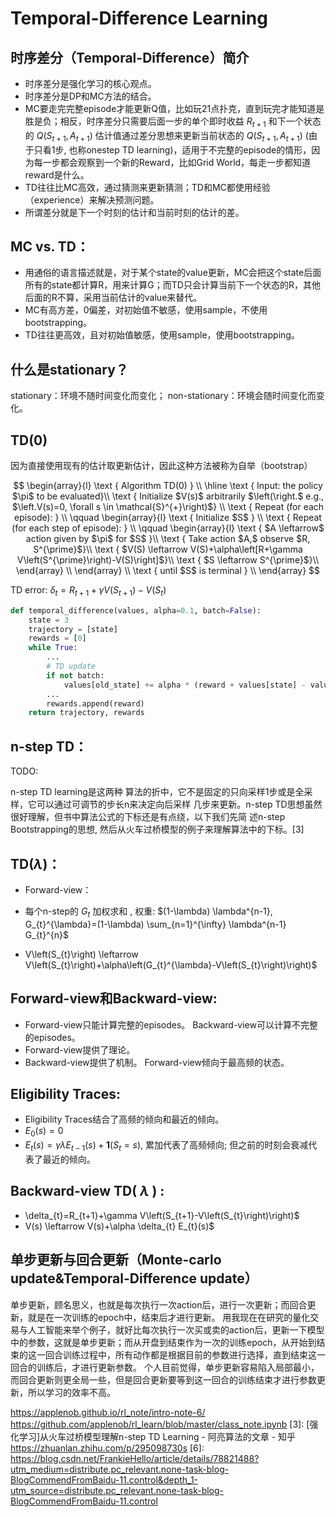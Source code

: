 # Temporal-Difference Learning

## 时序差分（Temporal-Difference）简介

- 时序差分是强化学习的核心观点。
- 时序差分是DP和MC方法的结合。
- MC要走完完整episode才能更新Q值，比如玩21点扑克，直到玩完才能知道是胜是负；相反，时序差分只需要后面一步的单个即时收益 $R_{t+1}$ 和下一个状态的 $Q\left(S_{t+1}, A_{t+1}\right)$ 估计值通过差分思想来更新当前状态的 $Q\left(S_{t+1}, A_{t+1}\right)$ (由于只看1步, 也称onestep TD learning)，适用于不完整的episode的情形，因为每一步都会观察到一个新的Reward，比如Grid World，每走一步都知道reward是什么。
- TD往往比MC高效，通过猜测来更新猜测；TD和MC都使用经验（experience）来解决预测问题。
- 所谓差分就是下一个时刻的估计和当前时刻的估计的差。

## MC vs. TD：

- 用通俗的语言描述就是，对于某个state的value更新，MC会把这个state后面所有的state都计算R，用来计算G；而TD只会计算当前下一个状态的R，其他后面的R不算，采用当前估计的value来替代。
- MC有高方差，0偏差，对初始值不敏感，使用sample，不使用bootstrapping。
- TD往往更高效，且对初始值敏感，使用sample，使用bootstrapping。



## 什么是stationary？

stationary：环境不随时间变化而变化；
non-stationary：环境会随时间变化而变化。

## TD(0)

因为直接使用现有的估计取更新估计，因此这种方法被称为自举（bootstrap）

$$
\begin{array}{l}
\text { Algorithm TD(0) } \\
\hline
\text { Input: the policy $\pi$ to be evaluated}\\
 \text { Initialize $V(s)$ arbitrarily $\left(\right.$ e.g., $\left.V(s)=0, \forall s \in \mathcal{S}^{+}\right)$} \\
\text { Repeat (for each episode): } \\
\qquad \begin{array}{l}
\text { Initialize $S$ } \\
\text { Repeat (for each step of episode): } \\
\qquad \begin{array}{l}
\text { $A \leftarrow$ action given by $\pi$ for $S$ }\\
\text { Take action $A,$ observe $R, S^{\prime}$}\\
\text { $V(S) \leftarrow V(S)+\alpha\left[R+\gamma V\left(S^{\prime}\right)-V(S)\right]$}\\
\text { $S \leftarrow S^{\prime}$}\\
\end{array} \\
\end{array} \\
\text { until $S$ is terminal } \\
\end{array}
$$

$\text { TD error: } \delta_{t}=R_{t+1}+\gamma V\left(S_{t+1}\right)-V\left(S_{t}\right)$



```py
def temporal_difference(values, alpha=0.1, batch=False):
    state = 3
    trajectory = [state]
    rewards = [0]
    while True:
        ...
        # TD update
        if not batch:
            values[old_state] += alpha * (reward + values[state] - values[old_state])
        ...
        rewards.append(reward)
    return trajectory, rewards
```

## n-step TD：

TODO:

n-step TD learning是这两种 算法的折中，它不是固定的只向采样1步或是全采样，它可以通过可调节的步长n来决定向后采样 几步来更新。n-step TD思想虽然很好理解，但书中算法公式的下标还是有点绕，以下我们先简 述n-step Bootstrapping的思想, 然后从火车过桥模型的例子来理解算法中的下标。[3]

## TD($\lambda$)：

- Forward-view：

- 每个n-step的 $G_{t}$ 加权求和 $,$ 权重: $(1-\lambda) \lambda^{n-1}, G_{t}^{\lambda}=(1-\lambda) \sum_{n=1}^{\infty} \lambda^{n-1} G_{t}^{n}$
- V\left(S_{t}\right) \leftarrow V\left(S_{t}\right)+\alpha\left(G_{t}^{\lambda}-V\left(S_{t}\right)\right)$



## Forward-view和Backward-view:

- Forward-view只能计算完整的episodes。 Backward-view可以计算不完整的episodes。
- Forward-view提供了理论。
- Backward-view提供了机制。 Forward-view倾向于最高频的状态。

## Eligibility Traces:

- Eligibility Traces结合了高频的倾向和最近的倾向。
- $E_{0}(s)=0$
- $E_{t}(s)=\gamma \lambda E_{t-1}(s)+\mathbf{1}\left(S_{t}=s\right),$ 累加代表了高频倾向; 但之前的时刻会衰减代表了最近的倾向。

## Backward-view TD( $\lambda$ ) :

- \delta_{t}=R_{t+1}+\gamma V\left(S_{t+1}-V\left(S_{t}\right)\right)$
- V(s) \leftarrow V(s)+\alpha \delta_{t} E_{t}(s)$

## 单步更新与回合更新（Monte-carlo update&Temporal-Difference update）

单步更新，顾名思义，也就是每次执行一次action后，进行一次更新；而回合更新，就是在一次训练的epoch中，结束后才进行更新。
用我现在在研究的量化交易与人工智能来举个例子，就好比每次执行一次买或卖的action后，更新一下模型中的参数，这就是单步更新；而从开盘到结束作为一次的训练epoch，从开始到结束的这一回合训练过程中，所有动作都是根据目前的参数进行选择，直到结束这一回合的训练后，才进行更新参数。
个人目前觉得，单步更新容易陷入局部最小，而回合更新则更全局一些，但是回合更新要等到这一回合的训练结束才进行参数更新，所以学习的效率不高。

https://applenob.github.io/rl_note/intro-note-6/
https://github.com/applenob/rl_learn/blob/master/class_note.ipynb
[3]: [强化学习]从火车过桥模型理解n-step TD Learning - 阿亮算法的文章 - 知乎
https://zhuanlan.zhihu.com/p/295098730s
[6]: https://blog.csdn.net/FrankieHello/article/details/78821488?utm_medium=distribute.pc_relevant.none-task-blog-BlogCommendFromBaidu-11.control&depth_1-utm_source=distribute.pc_relevant.none-task-blog-BlogCommendFromBaidu-11.control
